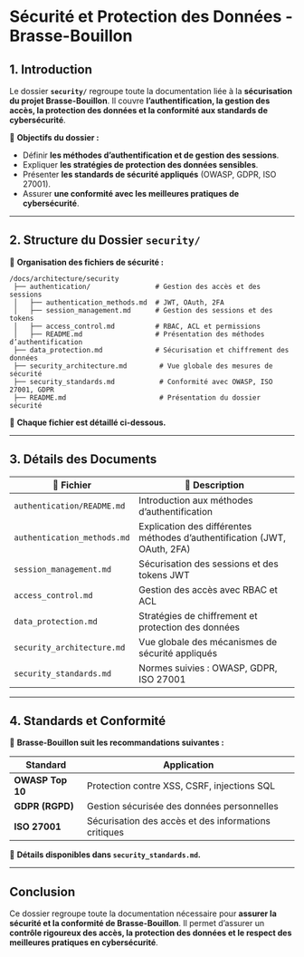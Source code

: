 # Sécurité et Protection des Données - Brasse-Bouillon

## 1. Introduction

Le dossier **`security/`** regroupe toute la documentation liée à la **sécurisation du projet Brasse-Bouillon**. Il couvre **l’authentification, la gestion des accès, la protection des données et la conformité aux standards de cybersécurité**.

📌 **Objectifs du dossier :**

- Définir **les méthodes d’authentification et de gestion des sessions**.
- Expliquer **les stratégies de protection des données sensibles**.
- Présenter **les standards de sécurité appliqués** (OWASP, GDPR, ISO 27001).
- Assurer **une conformité avec les meilleures pratiques de cybersécurité**.

---

## 2. Structure du Dossier `security/`

📂 **Organisation des fichiers de sécurité :**

```
/docs/architecture/security
 ├── authentication/                # Gestion des accès et des sessions
 │   ├── authentication_methods.md  # JWT, OAuth, 2FA
 │   ├── session_management.md      # Gestion des sessions et des tokens
 │   ├── access_control.md          # RBAC, ACL et permissions
 │   ├── README.md                  # Présentation des méthodes d’authentification
 ├── data_protection.md             # Sécurisation et chiffrement des données
 ├── security_architecture.md        # Vue globale des mesures de sécurité
 ├── security_standards.md           # Conformité avec OWASP, ISO 27001, GDPR
 ├── README.md                       # Présentation du dossier sécurité
```

📌 **Chaque fichier est détaillé ci-dessous.**

---

## 3. Détails des Documents

| 📂 Fichier | 📌 Description |
|------------|--------------------------------|
| `authentication/README.md` | Introduction aux méthodes d’authentification |
| `authentication_methods.md` | Explication des différentes méthodes d’authentification (JWT, OAuth, 2FA) |
| `session_management.md` | Sécurisation des sessions et des tokens JWT |
| `access_control.md` | Gestion des accès avec RBAC et ACL |
| `data_protection.md` | Stratégies de chiffrement et protection des données |
| `security_architecture.md` | Vue globale des mécanismes de sécurité appliqués |
| `security_standards.md` | Normes suivies : OWASP, GDPR, ISO 27001 |

---

## 4. Standards et Conformité

📌 **Brasse-Bouillon suit les recommandations suivantes :**

| Standard | Application |
|----------|------------|
| **OWASP Top 10** | Protection contre XSS, CSRF, injections SQL |
| **GDPR (RGPD)** | Gestion sécurisée des données personnelles |
| **ISO 27001** | Sécurisation des accès et des informations critiques |

📌 **Détails disponibles dans `security_standards.md`.**

---

## **Conclusion**

Ce dossier regroupe toute la documentation nécessaire pour **assurer la sécurité et la conformité de Brasse-Bouillon**. Il permet d’assurer un **contrôle rigoureux des accès, la protection des données et le respect des meilleures pratiques en cybersécurité**.
